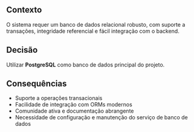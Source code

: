 ## Contexto
O sistema requer um banco de dados relacional robusto, com suporte a transações, integridade referencial e fácil integração com o backend.

## Decisão
Utilizar **PostgreSQL** como banco de dados principal do projeto.

## Consequências
- Suporte a operações transacionais
- Facilidade de integração com ORMs modernos
- Comunidade ativa e documentação abrangente
- Necessidade de configuração e manutenção do serviço de banco de dados 